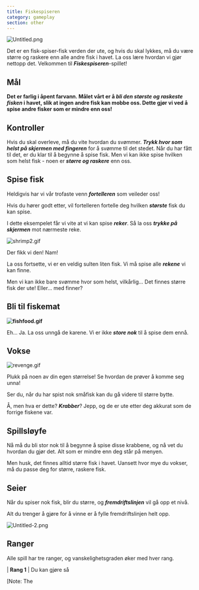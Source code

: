 ```yaml
---
title: Fiskespiseren
category: gameplay
section: other
---
```

![Untitled.png](https://help.studycat.com/hc/article_attachments/34916165069849)

Det er en fisk-spiser-fisk verden der ute, og hvis du skal lykkes, må du være større og raskere enn alle andre fisk i havet. La oss lære hvordan vi gjør nettopp det. Velkommen til ***Fiskespiseren***-spillet!


## **Mål**

**Det er farlig i åpent farvann. Målet vårt er å ***bli den største og raskeste fisken*** i havet, slik at ingen andre fisk kan mobbe oss. Dette gjør vi ved å spise andre fisker som er mindre enn oss!**


## **Kontroller**

Hvis du skal overleve, må du vite hvordan du svømmer. ***Trykk hvor som helst på skjermen med fingeren*** for å svømme til det stedet. Når du har fått til det, er du klar til å begynne å spise fisk. Men vi kan ikke spise hvilken som helst fisk - noen er ***større og raskere*** enn oss.


## **Spise fisk**

Heldigvis har vi vår trofaste venn ***fortelleren*** som veileder oss!

Hvis du hører godt etter, vil fortelleren fortelle deg hvilken ***største*** fisk du kan spise.


I dette eksempelet får vi vite at vi kan spise ***reker***. Så la oss ***trykke på skjermen*** mot nærmeste reke.


![shrimp2.gif](https://help.studycat.com/hc/article_attachments/34916149686297)

Der fikk vi den! Nam!

La oss fortsette, vi er en veldig sulten liten fisk. Vi må spise alle ***rekene*** vi kan finne.

Men vi kan ikke bare svømme hvor som helst, vilkårlig... Det finnes større fisk der ute! Eller... med finner?


## **Bli til fiskemat**

**![fishfood.gif](https://help.studycat.com/hc/article_attachments/34918253174937)**

Eh... Ja. La oss unngå de karene. Vi er ikke ***store nok*** til å spise dem ennå.


## **Vokse**

![revenge.gif](https://help.studycat.com/hc/article_attachments/34918253176345)

Plukk på noen av din egen størrelse! Se hvordan de prøver å komme seg unna!

Ser du, når du har spist nok småfisk kan du gå videre til større bytte.

Å, men hva er dette? ***Krabber***? Jepp, og de er ute etter deg akkurat som de forrige fiskene var.


## **Spillsløyfe**

Nå må du bli stor nok til å begynne å spise disse krabbene, og nå vet du hvordan du gjør det. Alt som er mindre enn deg står på menyen.

Men husk, det finnes alltid større fisk i havet. Uansett hvor mye du vokser, må du passe deg for større, raskere fisk.


## **Seier**

Når du spiser nok fisk, blir du større, og ***fremdriftslinjen*** vil gå opp et nivå.

Alt du trenger å gjøre for å vinne er å fylle fremdriftslinjen helt opp.

![Untitled-2.png](https://help.studycat.com/hc/article_attachments/34918234335641)

## **Ranger**

Alle spill har tre ranger, og vanskelighetsgraden øker med hver rang.

| **Rang 1** | Du kan gjøre så

[Note: The